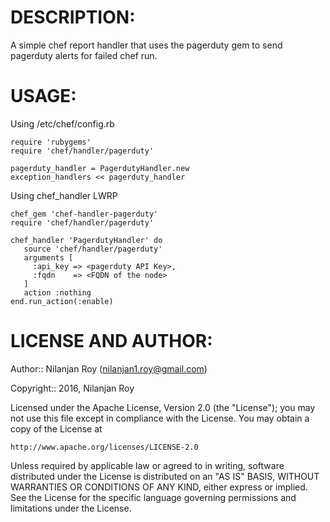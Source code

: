 # DESCRIPTION:

A simple chef report handler that uses the pagerduty gem to send pagerduty alerts for failed chef run.

# USAGE:

Using /etc/chef/config.rb

    require 'rubygems'
    require 'chef/handler/pagerduty'

    pagerduty_handler = PagerdutyHandler.new
    exception_handlers << pagerduty_handler


Using chef_handler LWRP

    chef_gem 'chef-handler-pagerduty'
    require 'chef/handler/pagerduty'

    chef_handler 'PagerdutyHandler' do
       source 'chef/handler/pagerduty'
       arguments [
         :api_key => <pagerduty API Key>,
         :fqdn    => <FQDN of the node>
       ]
       action :nothing
    end.run_action(:enable)

# LICENSE AND AUTHOR:

Author:: Nilanjan Roy (<nilanjan1.roy@gmail.com>)

Copyright:: 2016, Nilanjan Roy

Licensed under the Apache License, Version 2.0 (the "License");
you may not use this file except in compliance with the License.
You may obtain a copy of the License at

    http://www.apache.org/licenses/LICENSE-2.0

Unless required by applicable law or agreed to in writing, software
distributed under the License is distributed on an "AS IS" BASIS,
WITHOUT WARRANTIES OR CONDITIONS OF ANY KIND, either express or implied.
See the License for the specific language governing permissions and
limitations under the License.
